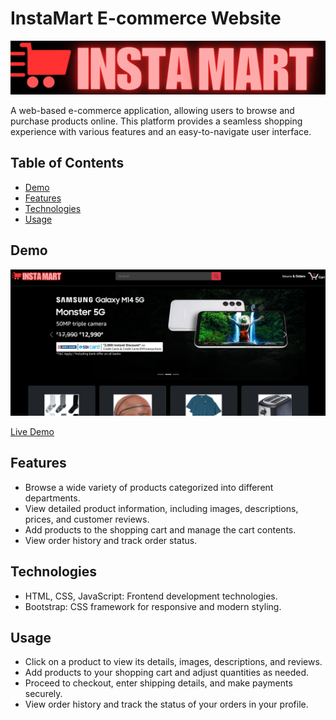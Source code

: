 # InstaMart E-commerce Website

![Project Logo](images/instacart.png) <!-- Add a logo or relevant image here -->

A web-based e-commerce application, allowing users to browse and purchase products online. This platform provides a seamless shopping experience with various features and an easy-to-navigate user interface.

## Table of Contents

- [Demo](#demo)
- [Features](#features)
- [Technologies](#technologies)
- [Usage](#usage)


## Demo

![Demo Screenshot](images/demo.png)

[Live Demo](https://santhoshbrs.github.io/Insta-Mart-E-commerce-website/)

## Features

- Browse a wide variety of products categorized into different departments.
- View detailed product information, including images, descriptions, prices, and customer reviews.
- Add products to the shopping cart and manage the cart contents.
- View order history and track order status.


## Technologies

- HTML, CSS, JavaScript: Frontend development technologies.
- Bootstrap: CSS framework for responsive and modern styling.


## Usage

- Click on a product to view its details, images, descriptions, and reviews.
- Add products to your shopping cart and adjust quantities as needed.
- Proceed to checkout, enter shipping details, and make payments securely.
- View order history and track the status of your orders in your profile.

